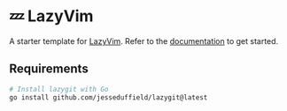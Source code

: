 # 💤 LazyVim

A starter template for [LazyVim](https://github.com/LazyVim/LazyVim).
Refer to the [documentation](https://lazyvim.github.io/installation) to get started.

## Requirements

```sh
# Install lazygit with Go
go install github.com/jesseduffield/lazygit@latest
```
